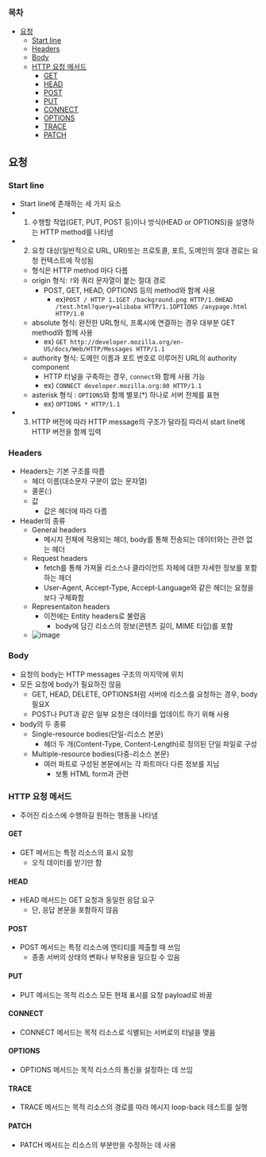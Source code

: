 ### 목차
- [요청](#요청)
  - [Start line](#start-line)
  - [Headers](#headers)
  - [Body](#body)
  - [HTTP 요청 메서드](#http-요청-메서드)
    - [GET](#get)
    - [HEAD](#head)
    - [POST](#post)
    - [PUT](#put)
    - [CONNECT](#connect)
    - [OPTIONS](#options)
    - [TRACE](#trace)
    - [PATCH](#patch)
## 요청
### Start line
- Start line에 존재하는 세 가지 요소
- 1. 수행할 작업(GET, PUT, POST 등)이나 방식(HEAD or OPTIONS)을 설명하는 HTTP method를 나타냄
- 2. 요청 대상(일반적으로 URL, URI)또는 프로토콜, 포트, 도메인의 절대 경로는 요청 컨텍스트에 작성됨
  - 형식은 HTTP method 마다 다름
  - origin 형식: `?`와 쿼리 문자열이 붙는 절대 경로
    - POST, GET, HEAD, OPTIONS 등의 method와 함께 사용
      - ex)`POST / HTTP 1.1GET /background.png HTTP/1.0HEAD /test.html?query=alibaba HTTP/1.1OPTIONS /anypage.html HTTP/1.0`
  - absolute 형식: 완전한 URL형식, 프록시에 연결하는 경우 대부분 GET method와 함께 사용
    - ex) `GET http://developer.mozilla.org/en-US/docs/Web/HTTP/Messages HTTP/1.1` 
  - authority 형식: 도메인 이름과 포트 번호로 이루어진 URL의 authority component
    - HTTP 터널을 구축하는 경우, `connect`와 함께 사용 가능
    - ex) `CONNECT developer.mozilla.org:80 HTTP/1.1`
  - asterisk 형식 : `OPTIONS`와 함께 별포(*) 하나로 서버 전체를 표현
    - ex) `OPTIONS * HTTP/1.1`
- 3. HTTP 버전에 따라 HTTP message의 구조가 달라짐 따라서 start line에 HTTP 버전을 함께 입력

### Headers
- Headers는 기본 구조를 따름
  - 헤더 이름(대소문자 구분이 없는 문자열)
  - 콜론(:)
  - 값
    - 값은 헤더에 따라 다름
- Header의 종류
  - General headers
    - 메시지 전체에 적용되는 헤더, body를 통해 전송되는 데이터와는 관련 없는 헤더
  - Request headers
    - fetch를 통해 가져올 리소스나 클라이언트 자체에 대한 자세한 정보를 포함하는 헤더
    - User-Agent, Accept-Type, Accept-Language와 같은 헤더는 요청을 보다 구체화함 
  - Representaiton headers
    - 이전에는 Entity headers로 불렸음
      - body에 담긴 리소스의 정보(콘텐츠 길이, MIME 타입)를 포함
  - ![image](https://user-images.githubusercontent.com/102513932/194328493-b023aa4e-a4ee-4215-9fd9-8a5c753f5e1b.png)

### Body
- 요청의 body는 HTTP messages 구조의 마지막에 위치
- 모든 요청에 body가 필요하진 않음
  - GET, HEAD, DELETE, OPTIONS처럼 서버에 리소스를 요청하는 경우, body 필요X
  - POST나 PUT과 같은 일부 요청은 데이터를 업데이트 하기 위해 사용
- body의 두 종류
  - Single-resource bodies(단일-리소스 본문)
    - 헤더 두 개(Content-Type, Content-Length)로 정의된 단일 파일로 구성
  - Multiple-resource bodies(다중-리소스 본문)
    - 여러 파트로 구성된 본문에서는 각 파트마다 다른 정보를 지님
      - 보통 HTML form과 관련

### HTTP 요청 메서드
- 주어진 리소스에 수행하길 원하는 행동을 나타냄
#### GET
- GET 메서드는 특정 리소스의 표시 요청
  - 오직 데이터를 받기만 함
#### HEAD
- HEAD 메서드는 GET 요청과 동일한 응답 요구
  - 단, 응답 본문을 포함하지 않음
#### POST
- POST 메서드는 특정 리소스에 엔티티를 제출할 때 쓰임
  - 종종 서버의 상태의 변화나 부작용을 일으킬 수 있음
#### PUT
- PUT 메서드는 목적 리소스 모든 현재 표시를 요청 payload로 바꿈
#### CONNECT
- CONNECT 메서드는 목적 리소스로 식별되는 서버로의 터널을 맺음
#### OPTIONS
- OPTIONS 메서드는 목적 리소스의 통신을 설정하는 데 쓰임
#### TRACE
- TRACE 메서드는 목적 리소스의 경로를 따라 메시지 loop-back 테스트를 실행
#### PATCH
- PATCH 메서드는 리소스의 부분만을 수정하는 데 사용